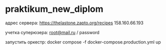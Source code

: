 # praktikum_new_diplom

 адрес сервера:
 https://thelastone.zapto.org/recipes
 158.160.66.193

 учетка суперюзера:
 root@mail.ru / password

 запустить оркестр:
 docker compose -f docker-compose.production.yml up
 